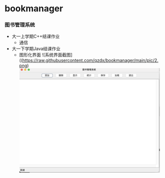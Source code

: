 # bookmanager
### 图书管理系统
* 大一上学期C++结课作业
    * 通信
* 大一下学期Java结课作业
    * 图形化界面
    ![系统界面截图]((https://raw.githubusercontent.com/qzdx/bookmanager/main/pic/2.png)
    ![系统界面截图](https://raw.githubusercontent.com/qzdx/bookmanager/main/pic/1.png)
